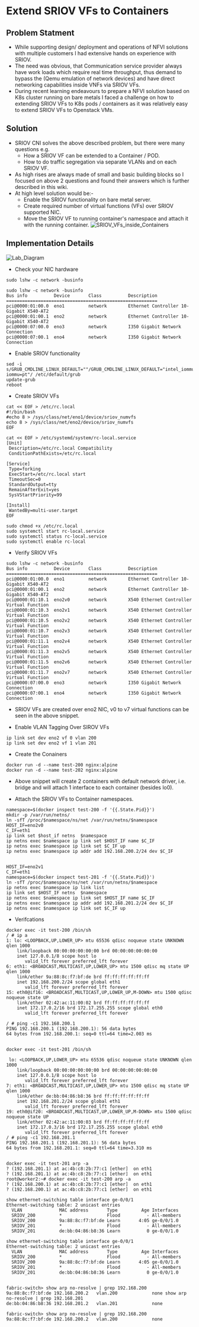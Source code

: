 # Extend SRIOV VFs to Containers

## Problem Statment
* While supporting design/ deployment and operations of NFVI solutions with multiple customers I had extensive hands on experience with SRIOV.
* The need was obvious, that Communication service provider always have work loads which require real time throughput, thus demand to bypass the (Qemu emulation of network devices) and have direct networking capabilities inside VNFs via SRIOV VFs. 
* During recent learning endeavours to prepare a NFVI solution based on K8s cluster running on bare metals  I  faced a challenge on how to extending SRIOV VFs to K8s pods / containers as it was relatively easy to extend SRIOV VFs to Openstack VMs.
## Solution
* SRIOV CNI  solves the above described problem, but there were  many questions e.g. 
  - How a SRIOV VF can be extended to a Container / POD.
  - How  to do traffic segregation via  separate VLANs  and on  each SRIOV VF.
* As high rises are always made of small and basic building blocks so I focused on above 2 questions and found their answers which is further described in this wiki. 
* At high level solution would be:-
  - Enable the SRIOV functionality on bare metal server. 
  - Create required number of virtual functions (VFs) over SRIOV supported NIC.
  - Move the SRIOV VF to running container's namespace and attach it with the running container.
![SRIOV_VFs_inside_Containers](./images/SRIOV_VFs_inside_Containers.jpg)

## Implementation Details 

![Lab_Diagram](./images/Lab_Diagram.jpg)

* Check your NIC hardware 

```
sudo lshw -c network -businfo 

sudo lshw -c network -businfo
Bus info          Device       Class          Description
=========================================================
pci@0000:01:00.0  eno1         network        Ethernet Controller 10-Gigabit X540-AT2
pci@0000:01:00.1  eno2         network        Ethernet Controller 10-Gigabit X540-AT2
pci@0000:07:00.0  eno3         network        I350 Gigabit Network Connection
pci@0000:07:00.1  eno4         network        I350 Gigabit Network Connection
```
* Enable SRIOV functionality 
```
sed -i s/GRUB_CMDLINE_LINUX_DEFAULT=""/GRUB_CMDLINE_LINUX_DEFAULT="intel_iommu=on iommu=pt"/ /etc/default/grub
update-grub
reboot
```
* Create SRIOV VFs

```
cat << EOF > /etc/rc.local
#!/bin/bash
#echo 8 > /sys/class/net/eno1/device/sriov_numvfs
echo 8 > /sys/class/net/eno2/device/sriov_numvfs
EOF

cat << EOF > /etc/systemd/system/rc-local.service
[Unit]
 Description=/etc/rc.local Compatibility
 ConditionPathExists=/etc/rc.local

[Service]
 Type=forking
 ExecStart=/etc/rc.local start
 TimeoutSec=0
 StandardOutput=tty
 RemainAfterExit=yes
 SysVStartPriority=99

[Install]
 WantedBy=multi-user.target
EOF

sudo chmod +x /etc/rc.local
sudo systemctl start rc-local.service
sudo systemctl status rc-local.service
sudo systemctl enable rc-local
```
* Verify SRIOV VFs

```
sudo lshw -c network -businfo
Bus info          Device       Class          Description
=========================================================
pci@0000:01:00.0  eno1         network        Ethernet Controller 10-Gigabit X540-AT2
pci@0000:01:00.1  eno2         network        Ethernet Controller 10-Gigabit X540-AT2
pci@0000:01:10.1  eno2v0       network        X540 Ethernet Controller Virtual Function
pci@0000:01:10.3  eno2v1       network        X540 Ethernet Controller Virtual Function
pci@0000:01:10.5  eno2v2       network        X540 Ethernet Controller Virtual Function
pci@0000:01:10.7  eno2v3       network        X540 Ethernet Controller Virtual Function
pci@0000:01:11.1  eno2v4       network        X540 Ethernet Controller Virtual Function
pci@0000:01:11.3  eno2v5       network        X540 Ethernet Controller Virtual Function
pci@0000:01:11.5  eno2v6       network        X540 Ethernet Controller Virtual Function
pci@0000:01:11.7  eno2v7       network        X540 Ethernet Controller Virtual Function
pci@0000:07:00.0  eno3         network        I350 Gigabit Network Connection
pci@0000:07:00.1  eno4         network        I350 Gigabit Network Connection
```
* SRIOV VFs are created over eno2 NIC, v0 to v7 virtual functions can be seen in the above snippet.

* Enable VLAN Tagging Over SIROV VFs

```
ip link set dev eno2 vf 0 vlan 200
ip link set dev eno2 vf 1 vlan 201
```

* Create the Conainers

```
docker run -d --name test-200 nginx:alpine
docker run -d --name test-202 nginx:alpine
```
* Above snippet will create 2 containers with default network driver, i.e. bridge and will attach 1 interface to each container (besides lo0).

* Attach the SRIOV VFs to Container namespaces.  

```
namespace=$(docker inspect test-200 -f '{{.State.Pid}}')
mkdir -p /var/run/netns/
ln -sfT /proc/$namespace/ns/net /var/run/netns/$namespace
HOST_IF=eno2v0
C_IF=eth1 
ip link set $host_if netns  $namespace
ip netns exec $namespace ip link set $HOST_IF name $C_IF
ip netns exec $namespace ip link set $C_IF up
ip netns exec $namespace ip addr add 192.168.200.2/24 dev $C_IF


HOST_IF=eno2v1
C_IF=eth1 
namespace=$(docker inspect test-201 -f '{{.State.Pid}}')
ln -sfT /proc/$namespace/ns/net /var/run/netns/$namespace
ip netns exec $namespace ip link list
ip link set $HOST_IF netns  $namespace
ip netns exec $namespace ip link set $HOST_IF name $C_IF
ip netns exec $namespace ip addr add 192.168.201.2/24 dev $C_IF
ip netns exec $namespace ip link set $C_IF up
```
* Verifcations 

```
docker exec -it test-200 /bin/sh
/ # ip a
1: lo: <LOOPBACK,UP,LOWER_UP> mtu 65536 qdisc noqueue state UNKNOWN qlen 1000
    link/loopback 00:00:00:00:00:00 brd 00:00:00:00:00:00
    inet 127.0.0.1/8 scope host lo
       valid_lft forever preferred_lft forever
6: eth1: <BROADCAST,MULTICAST,UP,LOWER_UP> mtu 1500 qdisc mq state UP qlen 1000
    link/ether 9a:88:8c:f7:bf:de brd ff:ff:ff:ff:ff:ff
    inet 192.168.200.2/24 scope global eth1
       valid_lft forever preferred_lft forever
15: eth0@if16: <BROADCAST,MULTICAST,UP,LOWER_UP,M-DOWN> mtu 1500 qdisc noqueue state UP
    link/ether 02:42:ac:11:00:02 brd ff:ff:ff:ff:ff:ff
    inet 172.17.0.2/16 brd 172.17.255.255 scope global eth0
       valid_lft forever preferred_lft forever

/ # ping -c1 192.168.200.1
PING 192.168.200.1 (192.168.200.1): 56 data bytes
64 bytes from 192.168.200.1: seq=0 ttl=64 time=2.003 ms


docker exec -it test-201 /bin/sh

 lo: <LOOPBACK,UP,LOWER_UP> mtu 65536 qdisc noqueue state UNKNOWN qlen 1000
    link/loopback 00:00:00:00:00:00 brd 00:00:00:00:00:00
    inet 127.0.0.1/8 scope host lo
       valid_lft forever preferred_lft forever
7: eth1: <BROADCAST,MULTICAST,UP,LOWER_UP> mtu 1500 qdisc mq state UP qlen 1000
    link/ether de:bb:04:86:b8:36 brd ff:ff:ff:ff:ff:ff
    inet 192.168.201.2/24 scope global eth1
       valid_lft forever preferred_lft forever
19: eth0@if20: <BROADCAST,MULTICAST,UP,LOWER_UP,M-DOWN> mtu 1500 qdisc noqueue state UP
    link/ether 02:42:ac:11:00:03 brd ff:ff:ff:ff:ff:ff
    inet 172.17.0.3/16 brd 172.17.255.255 scope global eth0
       valid_lft forever preferred_lft forever
/ # ping -c1 192.168.201.1
PING 192.168.201.1 (192.168.201.1): 56 data bytes
64 bytes from 192.168.201.1: seq=0 ttl=64 time=3.310 ms


docker exec -it test-201 arp -a
? (192.168.201.1) at ac:4b:c8:2b:77:c1 [ether]  on eth1
? (192.168.201.1) at ac:4b:c8:2b:77:c1 [ether]  on eth1
root@worker2:~# docker exec -it test-200 arp -a
? (192.168.200.1) at ac:4b:c8:2b:77:c1 [ether]  on eth1
? (192.168.200.1) at ac:4b:c8:2b:77:c1 [ether]  on eth1

show ethernet-switching table interface ge-0/0/1
Ethernet-switching table: 2 unicast entries
  VLAN	            MAC address       Type         Age Interfaces
  SRIOV_200         *                 Flood          - All-members
  SRIOV_200         9a:88:8c:f7:bf:de Learn       4:05 ge-0/0/1.0
  SRIOV_201         *                 Flood          - All-members
  SRIOV_201         de:bb:04:86:b8:36 Learn          0 ge-0/0/1.0

show ethernet-switching table interface ge-0/0/1
Ethernet-switching table: 2 unicast entries
  VLAN	            MAC address       Type         Age Interfaces
  SRIOV_200         *                 Flood          - All-members
  SRIOV_200         9a:88:8c:f7:bf:de Learn       4:05 ge-0/0/1.0
  SRIOV_201         *                 Flood          - All-members
  SRIOV_201         de:bb:04:86:b8:36 Learn          0 ge-0/0/1.0


fabric-switch> show arp no-resolve | grep 192.168.200
9a:88:8c:f7:bf:de 192.168.200.2   vlan.200             none show arp no-resolve | grep 192.168.201
de:bb:04:86:b8:36 192.168.201.2   vlan.201             none

fabric-switch> show arp no-resolve | grep 192.168.200
9a:88:8c:f7:bf:de 192.168.200.2   vlan.200             none
```


